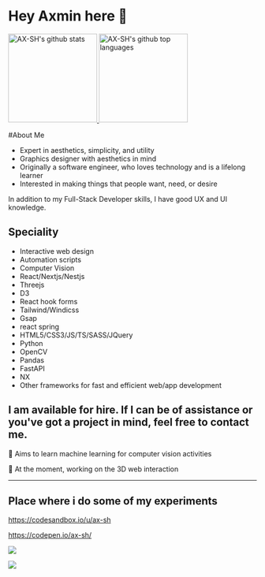 # Hey Axmin here 👋 




<!-- - Software Engineer by trade -->
<!-- - Technoholic and a life long learner by nature -->



<a href="https://github.com/ax-sh">
  <img height="180em" src="https://github-readme-stats.vercel.app/api?username=ax-sh&show_icons=true&theme=merko&count_private=true" alt="AX-SH's github stats" />
  <img height="180em" src="https://github-readme-stats.vercel.app/api/top-langs/?username=ax-sh&theme=merko&layout=compact" alt="AX-SH's github top languages" />
</a>

#About Me

- Expert in aesthetics, simplicity, and utility
- Graphics designer with aesthetics in mind
- Originally a software engineer, who loves technology and is a lifelong learner
- Interested in making things that people want, need, or desire

<!--
self taught
**ax-sh/ax-sh** is a ✨ _special_ ✨ repository because its `README.md` (this file) appears on your GitHub profile.
I've got experience with frameworks like React, TailwindCSS, Flask and few others that I enjoy.
Here are some ideas to get you started:
I like to work on interesting projects and solve problems people are facing, and have also created a few other projects on my github. 
- 🔭 I’m currently working on ...
- 🌱 I’m currently learning ...
- 👯 I’m looking to collaborate on ...
- 🤔 I’m looking for help with ...
- 💬 Ask me about ...
- 📫 How to reach me: ...
- 😄 Pronouns: ...
- ⚡ Fun fact: ....
-->

<!-- I am Full-Stack Developer with good knowledge and understanding of UI/UX  -->
In addition to my Full-Stack Developer skills, I have good UX and UI knowledge.

<!-- Specialty -->
## Speciality 
- Interactive web design
- Automation scripts
- Computer Vision
- React/Nextjs/Nestjs
- Threejs
- D3
- React hook forms
- Tailwind/Windicss
- Gsap
- react spring
- HTML5/CSS3/JS/TS/SASS/JQuery
- Python
- OpenCV
- Pandas
- FastAPI
- NX
- Other frameworks for fast and efficient web/app development

## I am available for hire. If I can be of assistance or you've got a project in mind, feel free to contact me. 

🌱 Aims to learn machine learning for computer vision activities

🔭 At the moment, working on the 3D web interaction

<!-- https://www.behance.net/axminshrestha -->
---

## Place where i do some of my experiments

 https://codesandbox.io/u/ax-sh
 
 https://codepen.io/ax-sh/
 
 ![](https://komarev.com/ghpvc/?username=ax-sh)
 
 ![](https://bit.ly/3i1g9F4)
